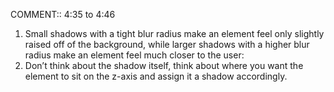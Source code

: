 COMMENT:: 4:35  to 4:46 
1. Small shadows with a tight blur radius make an element feel only slightly
raised off of the background, while larger shadows with a higher blur radius
make an element feel much closer to the user:
1. Don’t
think about the shadow itself, think about where you want the element to sit
on the z-axis and assign it a shadow accordingly.
